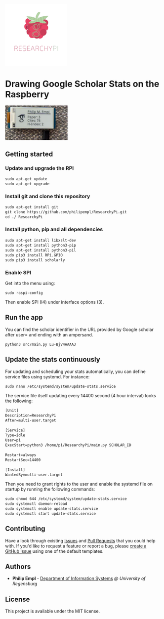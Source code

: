 
<br/>
<a href="https://github.com/philipempl/ResearchyPi" target="blank_">
    <img height="200" alt="ResearchyPi" src="https://raw.githubusercontent.com/philipempl/researchypi/master/resources/logo.png" />
</a>
<br/>

# Drawing Google Scholar Stats on the Raspberry

<img src="https://raw.githubusercontent.com/philipempl/researchypi/master/resources/demo.gif" alt="ResearchyPi in action" width="40%"/>

## Getting started

### Update and upgrade the RPI
```shell
sudo apt-get update
sudo apt-get upgrade
```

### Install git and clone this repository
```shell
sudo apt-get install git
git clone https://github.com/philipempl/ResearchyPi.git
cd ./ ResearchyPi
```
### Install python, pip and all dependencies
```shell
sudo apt-get install libxslt-dev
sudo apt-get install python3-pip
sudo apt-get install python3-pil
sudo pip3 install RPi.GPIO
sudo pip3 install scholarly
```

### Enable SPI
Get into the menu using:
```shell
sudo raspi-config
```
Then enable SPI (I4) under interface options (3).


## Run the app
You can find the scholar identifier in the URL provided by Google scholar after user= and ending with an ampersand.
```shell
python3 src/main.py Lu-BjV4AAAAJ
```

## Update the stats continuously
For updating and scheduling your stats automatically, you can define service files using systemd. For instance:
```shell
sudo nano /etc/systemd/system/update-stats.service
```
The service file itself updating every 14400 second (4 hour interval) looks the following:

```shell
[Unit]
Description=ResearchyPi
After=multi-user.target

[Service]
Type=idle
User=pi
ExecStart=python3 /home/pi/ResearchyPi/main.py SCHOLAR_ID

Restart=always
RestartSec=14400

[Install]
WantedBy=multi-user.target
```
Then you need to grant rights to the user and enable the systemd file on startup by running the following commands:
```shell
sudo chmod 644 /etc/systemd/system/update-stats.service
sudo systemctl daemon-reload
sudo systemctl enable update-stats.service
sudo systemctl start update-stats.service
```
## Contributing

Have a look through existing [Issues](https://github.com/philipempl/researchypi/issues) and [Pull Requests](https://github.com/philipempl/researchypi//pulls) that you could help with. If you'd like to request a feature or report a bug, please [create a GitHub Issue](https://github.com/philipempl/researchypi/issues) using one of the default templates.


## Authors

-   **Philip Empl** - [Department of Information Systems](https://www.uni-regensburg.de/wirtschaftswissenschaften/wi-pernul/team/philip-empl/index.html)  *@ University of Regensburg*

## License

This project is available under the MIT license.
